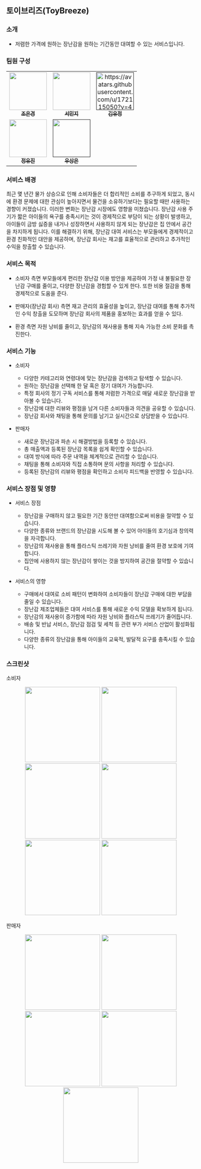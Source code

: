 ## 토이브리즈(ToyBreeze)

### 소개
- 저렴한 가격에 원하는 장난감을 원하는 기간동안 대여할 수 있는 서비스입니다. 
  
### 팀원 구성
<table>
  <tbody>
    <tr>
      <td align="center"><a href="https://github.com/eungyeong12"><img src="https://avatars.githubusercontent.com/u/108224432?v=4" width="100px;" alt=""/><br /><sub><b>조은경 </b></sub></a><br /></td>
      <td align="center"><a href="https://github.com/MinjiSeo16"><img src="https://avatars.githubusercontent.com/u/151079127?v=4" width="100px;" alt=""/><br /><sub><b>서민지 </b></sub></a><br /></td>
      <td align="center"><a href=""><img src="https://github.com/kyjlab" width="100px;" alt="https://avatars.githubusercontent.com/u/172115050?v=4"/><br /><sub><b>김유정 </b></sub></a><br /></td>
     <tr/>
      <td align="center"><a href="https://github.com/JeongYuu"><img src="https://avatars.githubusercontent.com/u/86427017?v=4" width="100px;" alt=""/><br /><sub><b>정유진 </b></sub></a><br /></td>
      <td align="center"><a href=""><img src="" width="100px;" alt=""/><br /><sub><b>우상은 </b></sub></a><br /></td>
    </tr>
  </tbody>
</table>

### 서비스 배경
최근 몇 년간 물가 상승으로 인해 소비자들은 더 합리적인 소비를 추구하게 되었고, 동시에 환경 문제에 대한 관심이 높아지면서 물건을 소유하기보다는 필요할 때만 사용하는 경향이 커졌습니다. 이러한 변화는 장난감 시장에도 영향을 미쳤습니다. 장난감 사용 주기가 짧은 아이들의 욕구를 충족시키는 것이 경제적으로 부담이 되는 상황이 발생하고, 아이들이 금방 싫증을 내거나 성장하면서 사용하지 않게 되는 장난감은 집 안에서 공간을 차지하게 됩니다. 이를 해결하기 위해, 장난감 대여 서비스는 부모들에게 경제적이고 환경 친화적인 대안을 제공하며, 장난감 회사는 재고를 효율적으로 관리하고 추가적인 수익을 창출할 수 있습니다.

### 서비스 목적
- 소비자 측면
  부모들에게 편리한 장난감 이용 방안을 제공하여 가정 내 불필요한 장난감 구매를 줄이고, 다양한 장난감을 경험할 수 있게 한다. 또한 비용 절감을 통해 경제적으로 도움을 준다.

- 판매자(장난감 회사) 측면
  재고 관리의 효율성을 높이고, 장난감 대여를 통해 추가적인 수익 창출을 도모하며 장난감 회사의 제품을 홍보하는 효과를 얻을 수 있다. 

- 환경 측면
  자원 낭비를 줄이고, 장난감의 재사용을 통해 지속 가능한 소비 문화를 촉진한다.

### 서비스 기능
- 소비자 
    - 다양한 카테고리와 연령대에 맞는 장난감을 검색하고 탐색할 수 있습니다.
    - 원하는 장난감을 선택해 한 달 혹은 장기 대여가 가능합니다.
    - 특정 회사의 정기 구독 서비스를 통해 저렴한 가격으로 매달 새로운 장난감을 받아볼 수 있습니다.
    - 장난감에 대한 리뷰와 평점을 남겨 다른 소비자들과 의견을 공유할 수 있습니다.
    - 장난감 회사와 채팅을 통해 문의를 남기고 실시간으로 상담받을 수 있습니다.
    
- 판매자
    - 새로운 장난감과 파손 시 해결방법을 등록할 수 있습니다. 
    - 총 매출액과 등록된 장난감 목록을 쉽게 확인할 수 있습니다. 
    - 대여 방식에 따라 주문 내역을 체계적으로 관리할 수 있습니다. 
    - 채팅을 통해 소비자와 직접 소통하며 문의 사항을 처리할 수 있습니다. 
    - 등록된 장난감의 리뷰와 평점을 확인하고 소비자 피드백을 반영할 수 있습니다.

### 서비스 장점 및 영향
- 서비스 장점
    - 장난감을 구매하지 않고 필요한 기간 동안만 대여함으로써 비용을 절약할 수 있습니다.
    - 다양한 종류와 브랜드의 장난감을 시도해 볼 수 있어 아이들의 호기심과 창의력을 자극합니다.
    - 장난감의 재사용을 통해 플라스틱 쓰레기와 자원 낭비를 줄여 환경 보호에 기여합니다.
    - 집안에 사용하지 않는 장난감이 쌓이는 것을 방지하여 공간을 절약할 수 있습니다.

- 서비스의 영향
    - 구매에서 대여로 소비 패턴이 변화하여 소비자들이 장난감 구매에 대한 부담을 줄일 수 있습니다.
    - 장난감 제조업체들은 대여 서비스를 통해 새로운 수익 모델을 확보하게 됩니다.
    - 장난감의 재사용이 증가함에 따라 자원 낭비와 플라스틱 쓰레기가 줄어듭니다.
    - 배송 및 반납 서비스, 장난감 점검 및 세척 등 관련 부가 서비스 산업이 활성화됩니다.
    - 다양한 종류의 장난감을 통해 아이들의 교육적, 발달적 요구를 충족시킬 수 있습니다.

### 스크린샷
소비자
<p align="center">
  <img src="https://github.com/user-attachments/assets/4fc9907a-4c2c-46ff-935d-e013834fe635" width="200"/>
  <img src="https://github.com/user-attachments/assets/e0b1a2bc-553e-4968-83be-ee8e80e2f01e" width="200"/>
  <img src="https://github.com/user-attachments/assets/bd7b48b5-add2-45ab-890d-7910e2a7b7f3" width="200"/>
  <img src="https://github.com/user-attachments/assets/e2b6c3a8-1e01-4e9e-aec1-500440f5b672" width="200"/>
  <img src="https://github.com/user-attachments/assets/3b1de523-6a65-4b02-8aaa-932893c50a9c" width="200"/>
  <img src="https://github.com/user-attachments/assets/3029d6ec-c250-4e66-aa61-b67ed5aefaeb" width="200"/>
</p>
판매자
<p align="center">
  <img src="https://github.com/user-attachments/assets/5873cf4c-d3bb-43c5-b8be-fc8d9ad5a64e" width="200"/>
  <img src="https://github.com/user-attachments/assets/79b0b460-05de-44e2-a950-17a1d9dd82a8" width="200"/>
  <img src="https://github.com/user-attachments/assets/b9056703-1c83-479d-be53-9613dd95e99f" width="200"/>
  <img src="https://github.com/user-attachments/assets/68818261-418d-4d21-a9fa-9adcb7686daa" width="200"/>
  <img src="https://github.com/user-attachments/assets/1f917dfd-f396-4933-95df-0dade0bea991" width="200"/>
</p>
